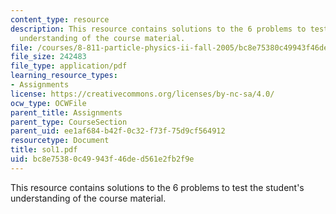 ```yaml
---
content_type: resource
description: This resource contains solutions to the 6 problems to test the student's
  understanding of the course material.
file: /courses/8-811-particle-physics-ii-fall-2005/bc8e75380c49943f46ded561e2fb2f9e_sol1.pdf
file_size: 242483
file_type: application/pdf
learning_resource_types:
- Assignments
license: https://creativecommons.org/licenses/by-nc-sa/4.0/
ocw_type: OCWFile
parent_title: Assignments
parent_type: CourseSection
parent_uid: ee1af684-b42f-0c32-f73f-75d9cf564912
resourcetype: Document
title: sol1.pdf
uid: bc8e7538-0c49-943f-46de-d561e2fb2f9e
---
```

This resource contains solutions to the 6 problems to test the student's understanding of the course material.